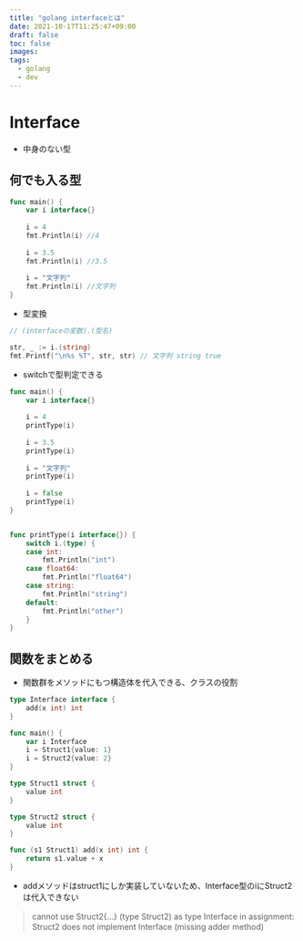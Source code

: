 ```yaml
---
title: "golang interfaceとは"
date: 2021-10-17T11:25:47+09:00
draft: false
toc: false
images:
tags:
  - golang
  - dev
---
```



# Interface

- 中身のない型


## 何でも入る型

```go
func main() {
	var i interface{}
	
	i = 4
	fmt.Println(i) //4
	
	i = 3.5
	fmt.Println(i) //3.5
	
	i = "文字列"
	fmt.Println(i) //文字列
}
```

- 型変換

```go
// (interfaceの変数).(型名)

str, _ := i.(string)
fmt.Printf("\n%s %T", str, str) // 文字列 string true
```

- switchで型判定できる

```go
func main() {
	var i interface{}
	
	i = 4
	printType(i)
	
	i = 3.5
	printType(i)
	
	i = "文字列"
	printType(i)
	
	i = false
	printType(i)
}


func printType(i interface{}) {
	switch i.(type) {
	case int:
		fmt.Println("int")
	case float64:
		fmt.Println("float64")
	case string:
		fmt.Println("string")
	default:
		fmt.Println("other")
	}
}
```

## 関数をまとめる

- 関数群をメソッドにもつ構造体を代入できる、クラスの役割

```go
type Interface interface {
	add(x int) int
}

func main() {
	var i Interface
	i = Struct1{value: 1}
	i = Struct2{value: 2}
}

type Struct1 struct {
	value int
}

type Struct2 struct {
	value int
}

func (s1 Struct1) add(x int) int {
	return s1.value + x
}
```

- addメソッドはstruct1にしか実装していないため、Interface型のiにStruct2は代入できない

> cannot use Struct2{...} (type Struct2) as type Interface in assignment:　Struct2 does not implement Interface (missing adder method)
